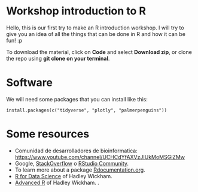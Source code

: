 # Workshop introduction to R

Hello, this is our first try to make an R introduction workshop. I will try to give you an idea of all the things that can be done in R and how it can be fun! :p

To download the material, click on **Code** and select **Download zip**, or clone the repo using **git clone on your terminal**.

# Software 

We will need some packages that you can install like this:

``install.packages(c("tidyverse", "plotly", "palmerpenguins"))``

# Some resources

* Comunidad de desarrolladores de bioinformatica: https://www.youtube.com/channel/UCHCdYfAXVzJIUkMoMSGiZMw
* Google, [StackOverflow](http://stackoverflow.com/questions/tagged/r) o [RStudio Community](https://community.rstudio.com).
* To learn more about a package [Rdocumentation.org](http://www.rdocumentation.org/).    
* [R for Data Science](http://r4ds.had.co.nz/) of Hadley Wickham.  
* [Advanced R](http://adv-r.had.co.nz) of Hadley Wickham. 
.




